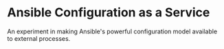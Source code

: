 # Ansible Configuration as a Service

An experiment in making Ansible's powerful configuration model available to external processes.
